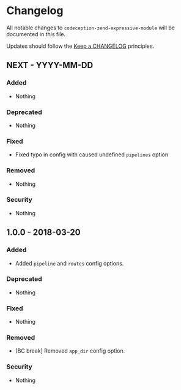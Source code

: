# Changelog

All notable changes to `codeception-zend-expressive-module` will be documented in this file.

Updates should follow the [Keep a CHANGELOG](http://keepachangelog.com/) principles.

## NEXT - YYYY-MM-DD

### Added
- Nothing

### Deprecated
- Nothing

### Fixed
- Fixed typo in config with caused undefined `pipelines` option

### Removed
- Nothing

### Security
- Nothing

## 1.0.0 - 2018-03-20

### Added
- Added `pipeline` and `routes` config options.

### Deprecated
- Nothing

### Fixed
- Nothing

### Removed
- [BC break] Removed `app_dir` config option.

### Security
- Nothing
